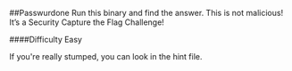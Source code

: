 ##Passwurdone
Run this binary and find the answer. This is not malicious! It’s a Security Capture the Flag Challenge!

####Difficulty
Easy

If you're really stumped, you can look in the hint file.
